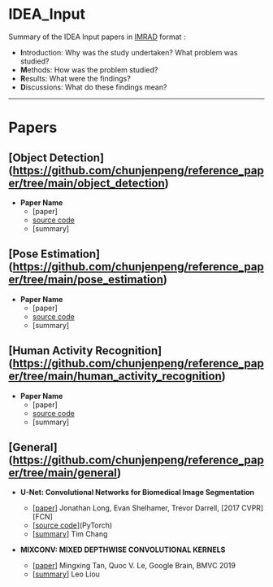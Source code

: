 # IDEA_Input

Summary of the IDEA Input papers in [IMRAD](https://www.wikiwand.com/en/IMRAD) format :

- **I**ntroduction: Why was the study undertaken? What problem was studied?
- **M**ethods: How was the problem studied?
- **R**esults: What were the findings?
- **D**iscussions: What do these findings mean?
---


# Papers

## [Object Detection] (https://github.com/chunjenpeng/reference_paper/tree/main/object_detection)

- **Paper Name** 
    - [paper]
    - [source code](PyTorch)
    - [summary] 




## [Pose Estimation] (https://github.com/chunjenpeng/reference_paper/tree/main/pose_estimation)

- **Paper Name** 
    - [paper]
    - [source code](PyTorch)
    - [summary] 




## [Human Activity Recognition] (https://github.com/chunjenpeng/reference_paper/tree/main/human_activity_recognition)

- **Paper Name** 
    - [paper]
    - [source code](PyTorch)
    - [summary] 




## [General] (https://github.com/chunjenpeng/reference_paper/tree/main/general)

- **U-Net: Convolutional Networks for Biomedical Image Segmentation** 
    - [[paper](https://people.eecs.berkeley.edu/~jonlong/long_shelhamer_fcn.pdf)] Jonathan Long, Evan Shelhamer, Trevor Darrell, [2017 CVPR] [FCN]
    - [[source code](https://github.com/milesial/Pytorch-UNet)](PyTorch)
    - [[summary](general/U_Net_Convolutional_Networks_for_Biomedical_Image_Segmentation.md)] Tim Chang

- **MIXCONV: MIXED DEPTHWISE CONVOLUTIONAL KERNELS** 

    - [[paper](https://arxiv.org/pdf/1907.09595.pdf)] Mingxing Tan, Quoc V. Le, Google Brain, BMVC 2019
    - [[summary](https://github.com/Cinnamon/IDEA_Input/blob/master/General_Tasks/MixConv_Mixed_Depthwise_Convolutional_Kernels.md)] Leo Liou